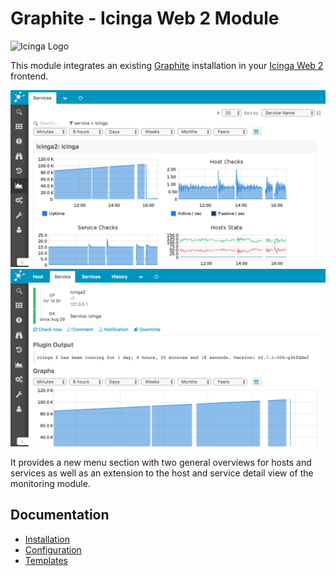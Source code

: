 # Graphite - Icinga Web 2 Module

![Icinga Logo](https://www.icinga.com/wp-content/uploads/2014/06/icinga_logo.png)

This module integrates an existing [Graphite](https://graphite.readthedocs.io/en/latest/)
installation in your [Icinga Web 2](https://www.icinga.com/products/icinga-web-2/)
frontend.

![Service List](doc/img/service-list.png)
![Detail View](doc/img/service-detail-view.png)

It provides a new menu section with two general overviews for hosts and
services as well as an extension to the host and service detail view of
the monitoring module.

## Documentation

* [Installation](doc/02-Installation.md)
* [Configuration](doc/03-Configuration.md)
* [Templates](doc/04-Templates.md)
